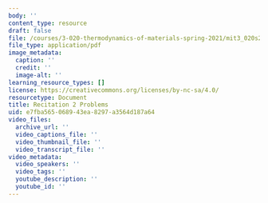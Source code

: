 ```yaml
---
body: ''
content_type: resource
draft: false
file: /courses/3-020-thermodynamics-of-materials-spring-2021/mit3_020s21_recitation2_problems.pdf
file_type: application/pdf
image_metadata:
  caption: ''
  credit: ''
  image-alt: ''
learning_resource_types: []
license: https://creativecommons.org/licenses/by-nc-sa/4.0/
resourcetype: Document
title: Recitation 2 Problems
uid: e7fba565-0689-43ea-8297-a3564d187a64
video_files:
  archive_url: ''
  video_captions_file: ''
  video_thumbnail_file: ''
  video_transcript_file: ''
video_metadata:
  video_speakers: ''
  video_tags: ''
  youtube_description: ''
  youtube_id: ''
---
```

